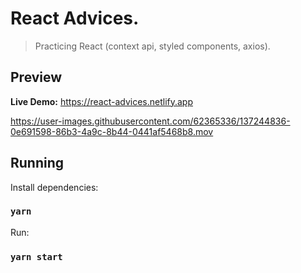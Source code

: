 # React Advices.

> Practicing React (context api, styled components, axios).

## Preview

**Live Demo:** https://react-advices.netlify.app

https://user-images.githubusercontent.com/62365336/137244836-0e691598-86b3-4a9c-8b44-0441af5468b8.mov

## Running

Install dependencies:

### `yarn`

Run:

### `yarn start`
